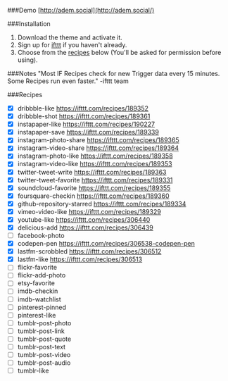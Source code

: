 ###Demo
[http://adem.social](http://adem.social/)

###Installation
1. Download the theme and activate it.
2. Sign up for [ifttt](http://ifttt.com/) if you haven't already.
3. Choose from the [recipes](https://github.com/ademilter/socialcrumbs/blob/master/README.md#recipes) below (You'll be asked for permission before using).

###Notes
"Most IF Recipes check for new Trigger data every 15 minutes. Some Recipes run even faster." -ifttt team

###Recipes
- [x] dribbble-like https://ifttt.com/recipes/189352
- [x] dribbble-shot https://ifttt.com/recipes/189361
- [x] instapaper-like https://ifttt.com/recipes/190227
- [x] instapaper-save https://ifttt.com/recipes/189339
- [x] instagram-photo-share https://ifttt.com/recipes/189365
- [x] instagram-video-share https://ifttt.com/recipes/189364
- [x] instagram-photo-like https://ifttt.com/recipes/189358
- [x] instagram-video-like https://ifttt.com/recipes/189353
- [x] twitter-tweet-write https://ifttt.com/recipes/189363
- [x] twitter-tweet-favorite https://ifttt.com/recipes/189331
- [x] soundcloud-favorite https://ifttt.com/recipes/189355
- [x] foursquare-checkin https://ifttt.com/recipes/189360
- [x] github-repository-starred https://ifttt.com/recipes/189334
- [x] vimeo-video-like https://ifttt.com/recipes/189329
- [x] youtube-like https://ifttt.com/recipes/306440
- [x] delicious-add https://ifttt.com/recipes/306439
- [ ] facebook-photo
- [x] codepen-pen https://ifttt.com/recipes/306538-codepen-pen
- [x] lastfm-scrobbled https://ifttt.com/recipes/306512
- [x] lastfm-like https://ifttt.com/recipes/306513
- [ ] flickr-favorite
- [ ] flickr-add-photo
- [ ] etsy-favorite
- [ ] imdb-checkin
- [ ] imdb-watchlist
- [ ] pinterest-pinned
- [ ] pinterest-like
- [ ] tumblr-post-photo
- [ ] tumblr-post-link
- [ ] tumblr-post-quote
- [ ] tumblr-post-text
- [ ] tumblr-post-video
- [ ] tumblr-post-audio
- [ ] tumblr-like
